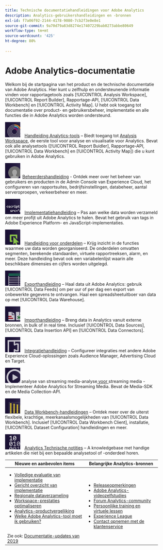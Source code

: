 ```yaml
---
title: Technische documentatiehandleidingen voor Adobe Analytics
description: Analytics-gebruikershandleidingen en -bronnen
exl-id: f7a06f92-2144-4178-9080-7cb2f3e0e8e1
source-git-commit: 9a70d79a83d8274e17407229bab0273abbe80649
workflow-type: tm+mt
source-wordcount: '425'
ht-degree: 80%

---
```


# Adobe Analytics-documentatie

Welkom bij de startpagina van het product en de technische documentatie van Adobe Analytics. Hier kunt u zelfhulp en ondersteunende informatie vinden voor rapportagetools zoals [!UICONTROL Analysis Workspace], [!UICONTROL Report Builder], Rapportage-API, [!UICONTROL Data Workbench] en [!UICONTROL Activity Map]. U hebt ook toegang tot documentatie over product- en gebruikersbeheer, implementatie en alle functies die in Adobe Analytics worden ondersteund.

[![Tools](assets/analyze_50px.png)](/help/analyze/home.md) [Handleiding Analytics-tools](/help/analyze/home.md) – Biedt toegang tot [Analysis Workspace](/help/analyze/analysis-workspace/home.md), de eerste tool voor analyse en visualisatie voor Analytics. Bevat ook alle analysetools ([!UICONTROL Report Buidler], Rapportage-API, [!UICONTROL Data Workbench] en [!UICONTROL Activity Map]) die u kunt gebruiken in Adobe Analytics.

[![Beheer](assets/admin_50px.png)](/help/admin/home.md) [Beheerdershandleiding](/help/admin/home.md) - Ontdek meer over het beheer van gebruikers en producten in de Admin Console van Experience Cloud, het configureren van rapportsuites, bedrijfsinstellingen, databeheer, aantal serveroproepen, verkeerbeheer en meer.

[![Implementatie](assets/implement_50px.png)](/help/implement/home.md) [Implementatiehandleiding](/help/implement/home.md) – Pas aan welke data worden verzameld om meer profijt uit Adobe Analytics te halen. Bevat het gebruik van tags in Adobe Experience Platform- en JavaScript-implementaties.

[![Onderdelen](assets/components_50px.png)](/help/components/home.md) [Handleiding voor onderdelen](/help/components/home.md) – Krijg inzicht in de functies waarmee uw data worden georganiseerd. De onderdelen omvatten segmenten, berekende standaarden, virtuele rapportreeksen, alarm, en meer. Deze handleiding bevat ook een variabelenlijst waarin alle beschikbare dimensies en cijfers worden uitgelegd.

[![Export](assets/export_50px.png)](/help/export/home.md) [Exporthandleiding](/help/export/home.md) – Haal data uit Adobe Analytics: gebruik [!UICONTROL Data Feeds] om per uur of per dag een export van onbewerkte gegevens te ontvangen. Haal een spreadsheetuitboer van data op met [!UICONTROL Data Warehouse].

[![Import](assets/import_50px.png)](/help/import/home.md) [Importhandleiding](/help/import/home.md) – Breng data in Analytics vanuit externe bronnen, in bulk of in real time. Inclusief [!UICONTROL Data Sources], [!UICONTROL Data Insertion API] en [!UICONTROL Data Connectors].

[![Integratie](assets/integrate_50px.png)](/help/integrate/home.md) [Integratiehandleiding](/help/integrate/home.md) – Configureer integraties met andere Adobe Experience Cloud-oplossingen zoals Audience Manager, Advertising Cloud en Target.

[![Handleiding voor](assets/media_50px.png)](https://experienceleague.adobe.com/docs/media-analytics/using/media-overview.html) analyse van streaming media-analyse[ voor ](https://experienceleague.adobe.com/docs/media-analytics/using/media-overview.html) streaming media - Implementeer Adobe Analytics for Streaming Media. Bevat de Media-SDK en de Media Collection-API.

[![DWB](assets/workbench_50px.png)](https://experienceleague.adobe.com/docs/data-workbench/using/home.html) [Data Workbench-handleidingen](https://experienceleague.adobe.com/docs/data-workbench/using/home.html) – Ontdek meer over de uiterst flexibele, krachtige, meerkanaalsmogelijkheden van [!UICONTROL Data Workbench]. Inclusief [!UICONTROL Data Workbench Client], installatie, [!UICONTROL Dataset Configuration] handleidingen en meer.

[![Technische notities](assets/technotes_50px.png)](/help/technotes/home.md) [Analytics Technische notities](/help/technotes/home.md) – A knowledgebase met handige artikelen die niet bij een bepaalde analysetool of -onderdeel horen.

| Nieuwe en aanbevolen items | Belangrijke Analytics-bronnen |
| --- | --- |
| <ul><li>[Volledige evaluatie van implementatie](https://experienceleague.adobe.com/docs/analytics/implementation/review/full-review.html)</li><li>[Gericht overzicht van implementatie](https://experienceleague.adobe.com/docs/analytics/implementation/review/focused-review.html)</li><li>[Regionale dataverzameling](/help/technotes/rdc/regional-data-collection.md)</li><li>[Workspace-prestaties optimaliseren](/help/analyze/analysis-workspace/workspace-faq/optimizing-performance.md)</li><li>[Analytics-productvergelijking](/help/admin/c-analytics-product-comparison/analytics-product-comparison.md)</li><li>[Welke Adobe Analytics-tool moet ik gebruiken?](/help/admin/c-analytics-product-comparison/which-analytics-tool.md)</li></ul><br> Zie ook: [Documentatie-updates van 2019](doc-updates.md) | <ul><li> [Releaseopmerkingen](https://experienceleague.adobe.com/docs/release-notes/experience-cloud/current.html)</li><li> [Adobe Analytics-videozelfstudies](https://experienceleague.adobe.com/docs/analytics-learn/tutorials/overview.html)</li><li>[Forum Analytics-community](https://forums.adobe.com/community/experience-cloud/analytics-cloud/analytics)</li><li>[Persoonlijke training en virtuele lessen](https://training.adobe.com/training/courses.html#solution=adobeAnalytics)</li><li>[Experience League](https://landing.adobe.com/experience-league/)</li><li>[Contact opnemen met de klantenservice](https://helpx.adobe.com/nl/support/analytics.html)</li></ul> |

<!-- Keep around for now

## Analytics reporting capabilities

Here is a comprehensive list of and links to all the reporting capabilities in Adobe Analytics.

* [Analysis Workspace](/help/analyze/analysis-workspace/home.md)
* [Report Builder](/help/analyze/report-builder/home.md)
* [Data Warehouse](/help/export/data-warehouse/data-warehouse.md)
* [Mobile Services UI](https://experienceleague.adobe.com/docs/mobile-services/using/home.html)
* [Data Workbench](https://experienceleague.adobe.com/docs/data-workbench/using/home.html)
* [Reports & Analytics](/help/analyze/reports-analytics/getting-started.md)

### Analytics feature list

*   [Activity Map](/help/analyze/activity-map/activity-map.md)
*   [Anomaly Detection](/help/analyze/analysis-workspace/virtual-analyst/c-anomaly-detection/statistics-anomaly-detection.md)
*   [Bot filtering](/help/admin/admin/bot-removal/bot-rules.md)
*   [Calculated Metrics](/help/components/c-calcmetrics/cm-overview.md)
*   [Classifications](/help/components/classifications/c-classifications.md)
*   [Cohort Analysis](/help/analyze/analysis-workspace/visualizations/cohort-table/cohort-analysis.md)
*   [Contribution Analysis](/help/analyze/analysis-workspace/virtual-analyst/c-anomaly-detection/anomaly-detection.md)
*   [Data Connectors](https://www.adobeexchange.com/experiencecloud.html)
*   [Data Feeds](/help/export/analytics-data-feed/data-feed-overview.md)   
*   [Data Sources](/help/import/c-data-sources/datasrc-home.md)  
*   [Fallout](/help/analyze/analysis-workspace/visualizations/fallout/fallout-flow.md)
*   [Flow](/help/analyze/analysis-workspace/visualizations/c-flow/flow.md)
*   [Intelligent Alerts](/help/components/c-alerts/intellligent-alerts.md)
*   [Mobile App SDK](https://experienceleague.adobe.com/docs/mobile-services/using/home.html)  
*   [Real-time reporting](/help/components/c-real-time-reporting/realtime.md)
*   [Segmentation](/help/components/segmentation/seg-home.md)
*   [Segment Comparison](/help/analyze/analysis-workspace/c-panels/c-segment-comparison/segment-comparison.md)
*   [Video Tracking](https://experienceleague.adobe.com/docs/media-analytics/using/media-overview.html)
*   [Virtual Report Suites](/help/components/vrs/vrs-about.md)

## Contact options

Support delegates can get assisted support via:

**In-Product:**

1.  [Sign in to Adobe Analytics.](https://sc.omniture.com/login/)
2.  Navigate to **Help** > **Customer Care**.

**Phone:** 1-800-497-0335 (US & Canada).

Get [phone numbers for other regions](https://helpx.adobe.com/contact/dma-external/DMACustomeCareRegionalPhoneNumbers.html).

**Email:**

1.  Include [case details](https://helpx.adobe.com/experience-cloud/enterprise-email-support-guidelines.html) to open a ticket via email. 
1.  Send your case to [customercare@adobe.com](mailto:customercare@adobe.com).

Not sure if you're a **support delegate**? Find out if this [user type applies to you](https://helpx.adobe.com/experience-cloud/supported-users.html) and learn about our [enterprise support terms](https://helpx.adobe.com/support/programs/enterprise-support-terms.html).
 -->
